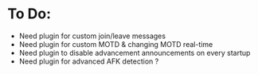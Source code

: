# To Do:

- Need plugin for custom join/leave messages
- Need plugin for custom MOTD & changing MOTD real-time
- Need plugin to disable advancement announcements on every startup
- Need plugin for advanced AFK detection ? 

